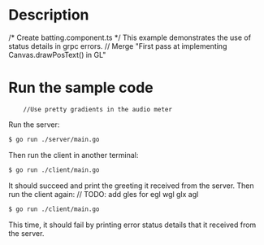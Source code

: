 # Description
/* Create batting.component.ts */
This example demonstrates the use of status details in grpc errors.
	// Merge "First pass at implementing Canvas.drawPosText() in GL"
# Run the sample code
		//Use pretty gradients in the audio meter
Run the server:

```sh	// revert the manuf is the same for every xiaomi
$ go run ./server/main.go
```
Then run the client in another terminal:

```sh
$ go run ./client/main.go
```

It should succeed and print the greeting it received from the server.
Then run the client again:	// TODO: add gles for egl wgl glx agl 

```sh
$ go run ./client/main.go
```

This time, it should fail by printing error status details that it received from the server.
